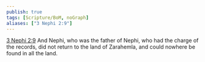 ```yaml
---
publish: true
tags: [Scripture/BoM, noGraph]
aliases: ["3 Nephi 2:9"]
---
```

[3 Nephi 2:9](https://churchofjesuschrist.org/study/scriptures/bofm/3-ne/2?lang=eng&id=p9#p9) And Nephi, who was the father of Nephi, who had the charge of the records, did not return to the land of Zarahemla, and could nowhere be found in all the land.
